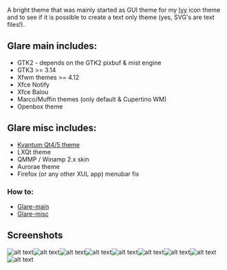 A bright theme that was mainly started as GUI theme for my [Ivy](https://github.com/sixsixfive/ivy) icon theme and to see if it is possible to create a text only theme (yes, SVG's are text files!).

## Glare main includes:

* GTK2 - depends on the GTK2 pixbuf & mist engine
* GTK3 >= 3.14
* Xfwm themes >= 4.12
* Xfce Notify
* Xfce Balou
* Marco/Muffin themes (only default & Cupertino WM)
* Openbox theme

## Glare misc includes:

* [Kvantum Qt4/5 theme](https://github.com/tsujan/Kvantum)
* LXQt theme
* QMMP / Winamp 2.x skin
* Aurorae theme
* Firefox (or any other XUL app) menubar fix

### How to:

* [Glare-main](https://github.com/sixsixfive/Glare/blob/master/Glare-main/README.md)
* [Glare-misc](https://github.com/sixsixfive/Glare/tree/master/Glare-misc/README.md)


## Screenshots

![alt text](https://raw.githubusercontent.com/sixsixfive/Glare/master/x-screenshots/glare.png "Xfce 4.11")![alt text](https://raw.githubusercontent.com/sixsixfive/Glare/master/x-screenshots/lxqt5.png "LXQt 0.9")![alt text](https://raw.githubusercontent.com/sixsixfive/Glare/master/x-screenshots/gtk2.png "GTK+ 2")![alt text](https://raw.githubusercontent.com/sixsixfive/Glare/master/x-screenshots/gtk3.png "GTK+ 3")![alt text](https://raw.githubusercontent.com/sixsixfive/Glare/master/x-screenshots/qt.png "Qt")![alt text](https://raw.githubusercontent.com/sixsixfive/Glare/master/x-screenshots/wm1.png "Default WM")![alt text](https://raw.githubusercontent.com/sixsixfive/Glare/master/x-screenshots/wm3.png "Cupertino WM")![alt text](https://raw.githubusercontent.com/sixsixfive/Glare/master/x-screenshots/wm2.png "Compact WM")![alt text](https://raw.githubusercontent.com/sixsixfive/Glare/master/x-screenshots/winamp2.png "LinAMP")
